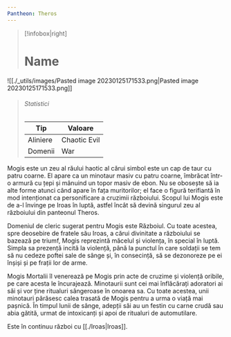 ```yaml
---
Pantheon: Theros
---
```

> [!infobox|right]
> # Name
![[./_utils/images/Pasted image 20230125171533.png|Pasted image 20230125171533.png]]
> ###### Statistici
> | Tip |  Valoare |
> | ---- | ---- |
> | Aliniere | Chaotic Evil |
> | Domenii | War |

Mogis este un zeu al răului haotic al cărui simbol este un cap de taur cu patru coarne. El apare ca un minotaur masiv cu patru coarne, îmbrăcat într-o armură cu țepi și mânuind un topor masiv de ebon. Nu se obosește să ia alte forme atunci când apare în fața muritorilor; el face o figură terifiantă în mod intenționat ca personificare a cruzimii războiului. Scopul lui Mogis este de a-l învinge pe Iroas în luptă, astfel încât să devină singurul zeu al războiului din panteonul Theros.

Domeniul de cleric sugerat pentru Mogis este Războiul. Cu toate acestea, spre deosebire de fratele său Iroas, a cărui divinitate a războiului se bazează pe triumf, Mogis reprezintă măcelul și violența, în special în luptă. Simpla sa prezență incită la violență, până la punctul în care soldații se tem să nu cedeze poftei sale de sânge și, în consecință, să se dezonoreze pe ei înșiși și pe frații lor de arme.

Mogis Mortalii îl venerează pe Mogis prin acte de cruzime și violență oribile, pe care acesta le încurajează. Minotaurii sunt cei mai înflăcărați adoratori ai săi și vor ține ritualuri sângeroase în onoarea sa. Cu toate acestea, unii minotauri părăsesc calea trasată de Mogis pentru a urma o viață mai pașnică. În timpul lunii de sânge, adepții săi au un festin cu carne crudă sau abia gătită, urmat de intoxicanți și apoi de ritualuri de automutilare.

Este în continuu război cu [[./Iroas|Iroas]].